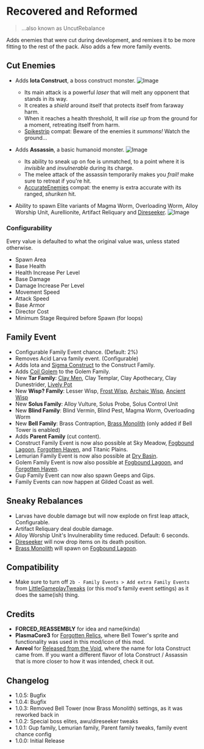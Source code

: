 # Recovered and Reformed
> ...also known as UncutRebalance 

Adds enemies that were cut during development, and remixes it to be more fitting to the rest of the pack. Also adds a few more family events.

## Cut Enemies
* Adds **Iota Construct**, a boss construct monster.
![Image](https://media.discordapp.net/attachments/515678821408571392/1082908308131819551/20230308150726_1.jpg)
  * Its main attack is a powerful *laser* that will melt any opponent that stands in its way.
  * It creates a *shield* around itself that protects itself from faraway harm.
  * When it reaches a health threshold, It will *rise up* from the ground for a moment, retreating itself from harm. 
  * [Spikestrip](https://thunderstore.io/package/SpikestripModding/Spikestrip2_0) compat: Beware of the enemies it *summons!* Watch the ground...

* Adds **Assassin**, a basic humanoid monster.
![Image](https://media.discordapp.net/attachments/515678821408571392/1082908308433797191/20230308150854_1.jpg)
  * Its ability to sneak up on foe is unmatched, to a point where it is *invisible* and *invulnerable* during its charge.
  * The melee attack of the assassin temporarily makes you *frail!* make sure to retreat if you're hit.
  * [AccurateEnemies](https://thunderstore.io/package/Moffein/AccurateEnemies) compat: the enemy is extra accurate with its ranged, *shuriken* hit.

* Ability to spawn Elite variants of Magma Worm, Overloading Worm, Alloy Worship Unit, Aurellionite, Artifact Reliquary and [Direseeker](https://thunderstore.io/package/EnforcerGang/Direseeker/).
![Image](https://media.discordapp.net/attachments/515678821408571392/1082919853695967314/20230308155635_1.jpg)

### Configurability
Every value is defaulted to what the original value was, unless stated otherwise.
* Spawn Area
* Base Health
* Health Increase Per Level
* Base Damage
* Damage Increase Per Level
* Movement Speed
* Attack Speed
* Base Armor
* Director Cost
* Minimum Stage Required before Spawn (for loops)

## Family Event
* Configurable Family Event chance. (Default: 2%)
* Removes Acid Larva family event. (Configurable)
* Adds Iota and [Sigma Construct](https://thunderstore.io/package/SpikestripModding/Spikestrip2_0) to the Construct Family.
* Adds [Coil Golem](https://thunderstore.io/package/PlasmaCore3/Forgotten_Relics) to the Golem Family.
* New **Tar Family**: [Clay Men](https://thunderstore.io/package/Moffein/Clay_Men), Clay Templar, Clay Apothecary, Clay Dunestrider, [Lively Pot](https://thunderstore.io/package/SpikestripModding/Spikestrip2_0)
* New **Wisp? Family**: Lesser Wisp, [Frost Wisp](https://thunderstore.io/package/PlasmaCore3/Forgotten_Relics), [Archaic Wisp](https://thunderstore.io/package/Moffein/Archaic_Wisp), [Ancient Wisp](https://thunderstore.io/package/Moffein/Ancient_Wisp)
* New **Solus Family**: Alloy Vulture, Solus Probe, Solus Control Unit
* New **Blind Family**: Blind Vermin, Blind Pest, Magma Worm, Overloading Worm
* New **Bell Family**: Brass Contraption, [Brass Monolith](https://thunderstore.io/package/PlasmaCore3/Forgotten_Relics) (only added if Bell Tower is enabled)
* Adds **Parent Family** (cut content).
* Construct Family Event is now also possible at Sky Meadow, [Fogbound Lagoon](https://thunderstore.io/package/JaceDaDorito/FogboundLagoon), [Forgotten Haven](https://thunderstore.io/package/PlasmaCore3/Forgotten_Relics), and Titanic Plains.
* Lemurian Family Event is now also possible at [Dry Basin](https://thunderstore.io/package/PlasmaCore3/Forgotten_Relics).
* Golem Family Event is now also possible at [Fogbound Lagoon](https://thunderstore.io/package/JaceDaDorito/FogboundLagoon), and [Forgotten Haven](https://thunderstore.io/package/PlasmaCore3/Forgotten_Relics).
* Gup Family Event can now also spawn Geeps and Gips.
* Family Events can now happen at Gilded Coast as well.

## Sneaky Rebalances

* Larvas have double damage but will now explode on first leap attack, Configurable.
* Artifact Reliquary deal double damage.
* Alloy Worship Unit's Invulnerability time reduced. Default: 6 seconds.
* [Direseeker](https://thunderstore.io/package/EnforcerGang/Direseeker/) will now drop items on its death position.
* [Brass Monolith](https://thunderstore.io/package/PlasmaCore3/Forgotten_Relics) will spawn on [Fogbound Lagoon](https://thunderstore.io/package/JaceDaDorito/FogboundLagoon).

## Compatibility
- Make sure to turn off `2b - Family Events > Add extra Family Events` from [LittleGameplayTweaks](https://thunderstore.io/package/Wolfo/LittleGameplayTweaks/) (or this mod's family event settings) as it does the same(ish) thing.

## Credits
* **FORCED_REASSEMBLY** for idea and name(kinda)
* **PlasmaCore3** for [Forgotten Relics](https://thunderstore.io/package/PlasmaCore3/Forgotten_Relics), where Bell Tower's sprite and functionality was used in this mod/icon of this mod.
* **Anreol** for [Released from the Void](https://thunderstore.io/package/Anreol/ReleasedFromTheVoid), where the name for Iota Construct came from. If you want a different flavor of Iota Construct / Assassin that is more closer to how it was intended, check it out.

## Changelog
- 1.0.5: Bugfix
- 1.0.4: Bugfix
- 1.0.3: Removed Bell Tower (now Brass Monolith) settings, as it was reworked back in
- 1.0.2: Special boss elites, awu/direseeker tweaks
- 1.0.1: Gup family, Lemurian family, Parent family tweaks, family event chance config
- 1.0.0: Initial Release